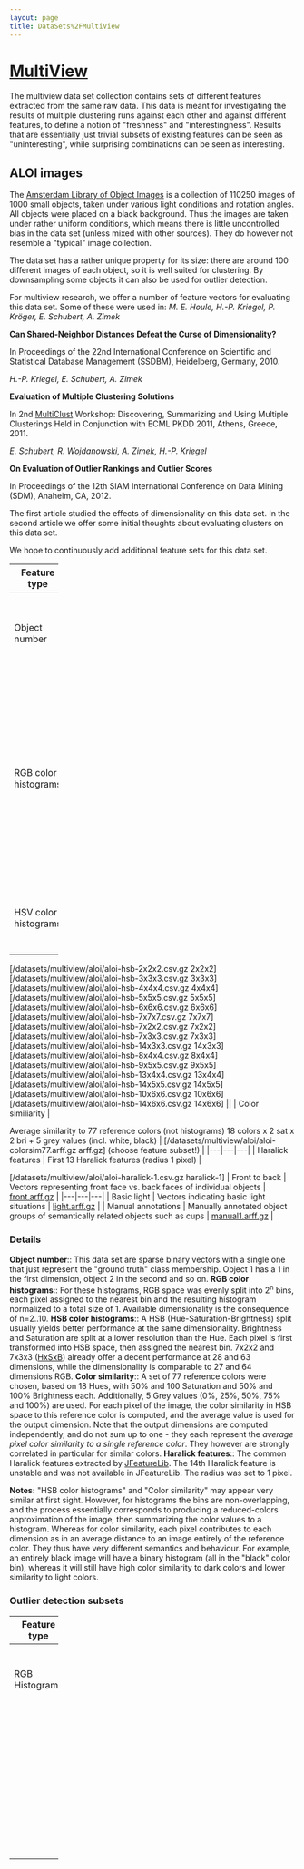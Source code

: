 ```yaml
---
layout: page
title: DataSets%2FMultiView
---
```



[MultiView](./MultiView)
========================

The multiview data set collection contains sets of different features extracted from the same raw data. This data is meant for investigating the results of multiple clustering runs against each other and against different features, to define a notion of "freshness" and "interestingness". Results that are essentially just trivial subsets of existing features can be seen as "uninteresting", while surprising combinations can be seen as interesting.

ALOI images
-----------

The [Amsterdam Library of Object Images](http://aloi.science.uva.nl/) is a collection of 110250 images of 1000 small objects, taken under various light conditions and rotation angles. All objects were placed on a black background. Thus the images are taken under rather uniform conditions, which means there is little uncontrolled bias in the data set (unless mixed with other sources). They do however not resemble a "typical" image collection.

The data set has a rather unique property for its size: there are around 100 different images of each object, so it is well suited for clustering. By downsampling some objects it can also be used for outlier detection.

For multiview research, we offer a number of feature vectors for evaluating this data set. Some of these were used in: *M. E. Houle, H.-P. Kriegel, P. Kröger, E. Schubert, A. Zimek*

**Can Shared-Neighbor Distances Defeat the Curse of Dimensionality?**

In Proceedings of the 22nd International Conference on Scientific and Statistical Database Management (SSDBM), Heidelberg, Germany, 2010.

*H.-P. Kriegel, E. Schubert, A. Zimek*

**Evaluation of Multiple Clustering Solutions**

In 2nd [MultiClust](./MultiClust) Workshop: Discovering, Summarizing and Using Multiple Clusterings Held in Conjunction with ECML PKDD 2011, Athens, Greece, 2011.

*E. Schubert, R. Wojdanowski, A. Zimek, H.-P. Kriegel*

**On Evaluation of Outlier Rankings and Outlier Scores**

In Proceedings of the 12th SIAM International Conference on Data Mining (SDM), Anaheim, CA, 2012.

The first article studied the effects of dimensionality on this data set. In the second article we offer some initial thoughts about evaluating clusters on this data set.

We hope to continuously add additional feature sets for this data set.

<table style="width:17%;">
<colgroup>
<col width="5%" />
<col width="5%" />
<col width="5%" />
</colgroup>
<thead>
<tr class="header">
<th><strong>Feature type</strong></th>
<th><strong>Description</strong></th>
<th><strong>Files</strong></th>
</tr>
</thead>
<tbody>
<tr class="odd">
<td>Object number</td>
<td>Sparse 1000 dimensional vectors that give the <em>true</em> object assignment</td>
<td><a href=".//datasets/multiview/aloi/objs.arff.gz">objs.arff.gz</a></td>
</tr>
<tr class="even">
<td>RGB color histograms</td>
<td>Standard RGB color histograms (uniform binning)</td>
<td>[/datasets/multiview/aloi/aloi-8d.csv.gz 8] [/datasets/multiview/aloi/aloi-27d.csv.gz 27] [/datasets/multiview/aloi/aloi-64d.csv.gz 64] [/datasets/multiview/aloi/aloi-125d.csv.gz 125] [/datasets/multiview/aloi/aloi-216d.csv.gz 216] [/datasets/multiview/aloi/aloi-343d.csv.gz 343] [/datasets/multiview/aloi/aloi-512d.csv.gz 512] [/datasets/multiview/aloi/aloi-729d.csv.gz 729] [/datasets/multiview/aloi/aloi-1000d.csv.gz 1000]</td>
</tr>
<tr class="odd">
<td>HSV color histograms</td>
<td>Standard HSV/HSB color histograms in various binnings</td>
<td></td>
</tr>
</tbody>
</table>

\[/datasets/multiview/aloi/aloi-hsb-2x2x2.csv.gz 2x2x2\] \[/datasets/multiview/aloi/aloi-hsb-3x3x3.csv.gz 3x3x3\] \[/datasets/multiview/aloi/aloi-hsb-4x4x4.csv.gz 4x4x4\] \[/datasets/multiview/aloi/aloi-hsb-5x5x5.csv.gz 5x5x5\] \[/datasets/multiview/aloi/aloi-hsb-6x6x6.csv.gz 6x6x6\] \[/datasets/multiview/aloi/aloi-hsb-7x7x7.csv.gz 7x7x7\]
\[/datasets/multiview/aloi/aloi-hsb-7x2x2.csv.gz 7x2x2\] \[/datasets/multiview/aloi/aloi-hsb-7x3x3.csv.gz 7x3x3\] \[/datasets/multiview/aloi/aloi-hsb-14x3x3.csv.gz 14x3x3\] \[/datasets/multiview/aloi/aloi-hsb-8x4x4.csv.gz 8x4x4\] \[/datasets/multiview/aloi/aloi-hsb-9x5x5.csv.gz 9x5x5\] \[/datasets/multiview/aloi/aloi-hsb-13x4x4.csv.gz 13x4x4\] \[/datasets/multiview/aloi/aloi-hsb-14x5x5.csv.gz 14x5x5\] \[/datasets/multiview/aloi/aloi-hsb-10x6x6.csv.gz 10x6x6\] \[/datasets/multiview/aloi/aloi-hsb-14x6x6.csv.gz 14x6x6\] || | Color similiarity |

Average similarity to 77 reference colors (not histograms)
18 colors x 2 sat x 2 bri + 5 grey values (incl. white, black) | \[/datasets/multiview/aloi/aloi-colorsim77.arff.gz arff.gz\] (choose feature subset!) | |---|---|---| | Haralick features | First 13 Haralick features (radius 1 pixel) |

\[/datasets/multiview/aloi/aloi-haralick-1.csv.gz haralick-1\] | Front to back | Vectors representing front face vs. back faces of individual objects | [front.arff.gz](.//datasets/multiview/aloi/front.arff.gz) | |---|---|---| | Basic light | Vectors indicating basic light situations | [light.arff.gz](.//datasets/multiview/aloi/light.arff.gz) | | Manual annotations | Manually annotated object groups of semantically related objects such as cups | [manual1.arff.gz](.//datasets/multiview/aloi/manual1.arff.gz) |

### Details

**Object number**:: This data set are sparse binary vectors with a single one that just represent the "ground truth" class membership. Object 1 has a 1 in the first dimension, object 2 in the second and so on. **RGB color histograms**:: For these histograms, RGB space was evenly split into 2<sup>n</sup> bins, each pixel assigned to the nearest bin and the resulting histogram normalized to a total size of 1. Available dimensionality is the consequence of n=2..10. **HSB color histograms**:: A HSB (Hue-Saturation-Brightness) split usually yields better performance at the same dimensionality. Brightness and Saturation are split at a lower resolution than the Hue. Each pixel is first transformed into HSB space, then assigned the nearest bin. 7x2x2 and 7x3x3 ([HxSxB](./HxSxB)) already offer a decent performance at 28 and 63 dimensions, while the dimensionality is comparable to 27 and 64 dimensions RGB. **Color similarity**:: A set of 77 reference colors were chosen, based on 18 Hues, with 50% and 100 Saturation and 50% and 100% Brightness each. Additionally, 5 Grey values (0%, 25%, 50%, 75% and 100%) are used. For each pixel of the image, the color similarity in HSB space to this reference color is computed, and the average value is used for the output dimension. Note that the output dimensions are computed independently, and do not sum up to one - they each represent the *average pixel color similarity to a single reference color*. They however are strongly correlated in particular for similar colors. **Haralick features**:: The common Haralick features extracted by [JFeatureLib](https://code.google.com/p/jfeaturelib/). The 14th Haralick feature is unstable and was not available in JFeatureLib. The radius was set to 1 pixel.

**Notes:** "HSB color histograms" and "Color similarity" may appear very similar at first sight. However, for histograms the bins are non-overlapping, and the process essentially corresponds to producing a reduced-colors approximation of the image, then summarizing the color values to a histogram. Whereas for color similarity, each pixel contributes to each dimension as in an average distance to an image entirely of the reference color. They thus have very different semantics and behaviour. For example, an entirely black image will have a binary histogram (all in the "black" color bin), whereas it will still have high color similarity to dark colors and lower similarity to light colors.

### Outlier detection subsets

<table style="width:17%;">
<colgroup>
<col width="5%" />
<col width="5%" />
<col width="5%" />
</colgroup>
<thead>
<tr class="header">
<th><strong>Feature type</strong></th>
<th><strong>Description</strong></th>
<th><strong>Files</strong></th>
</tr>
</thead>
<tbody>
<tr class="odd">
<td>RGB Histograms</td>
<td>Downsampled to 100000 objects (553 outliers)</td>
<td>[/datasets/multiview/aloi/aloi-27d-100000-max10-tot553.csv.gz 27d] [/datasets/multiview/aloi/aloi-64d-100000-max10-tot553.csv.gz 64d]</td>
</tr>
<tr class="even">
<td></td>
<td>Downsampled to 75000 objects (717 outliers)</td>
<td>[/datasets/multiview/aloi/aloi-27d-75000-max4-tot717.csv.gz 27d] [/datasets/multiview/aloi/aloi-64d-75000-max4-tot717.csv.gz 64d]</td>
</tr>
<tr class="odd">
<td></td>
<td>Downsampled to 50000 objects (1508 outliers)</td>
<td>[/datasets/multiview/aloi/aloi-27d-50000-max5-tot1508.csv.gz 27d] [/datasets/multiview/aloi/aloi-64d-50000-max5-tot1508.csv.gz 64d]</td>
</tr>
</tbody>
</table>


